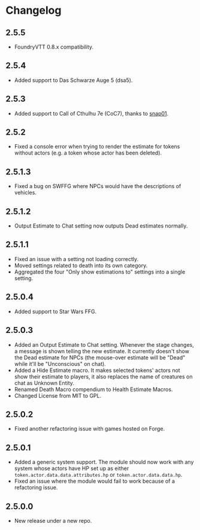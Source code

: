 # Changelog
## 2.5.5
- FoundryVTT 0.8.x compatibility.

## 2.5.4
- Added support to Das Schwarze Auge 5 (dsa5).

## 2.5.3
- Added support to Call of Cthulhu 7e (CoC7), thanks to [snap01](https://github.com/snap01).

## 2.5.2
- Fixed a console error when trying to render the estimate for tokens without actors (e.g. a token whose actor has been deleted).

## 2.5.1.3
- Fixed a bug on SWFFG where NPCs would have the descriptions of vehicles.

## 2.5.1.2
- Output Estimate to Chat setting now outputs Dead estimates normally.

## 2.5.1.1
- Fixed an issue with a setting not loading correctly.
- Moved settings related to death into its own category.
- Aggregated the four "Only show estimations to" settings into a single setting.

## 2.5.0.4
- Added support to Star Wars FFG.

## 2.5.0.3
- Added an Output Estimate to Chat setting. Whenever the stage changes, a message is shown telling the new estimate. It currently doesn't show the Dead estimate for NPCs (the mouse-over estimate will be "Dead" while it'll be "Unconscious" on chat).
- Added a Hide Estimate macro. It makes selected tokens' actors not show their estimate to players, it also replaces the name of creatures on chat as Unknown Entity.
- Renamed Death Macro compendium to Health Estimate Macros.
- Changed License from MIT to GPL.

## 2.5.0.2
- Fixed another refactoring issue with games hosted on Forge.

## 2.5.0.1
- Added a generic system support. The module should now work with any system whose actors have HP set up as either `token.actor.data.data.attributes.hp` or `token.actor.data.data.hp`.
- Fixed an issue where the module would fail to work because of a refactoring issue.

## 2.5.0.0
- New release under a new repo.
